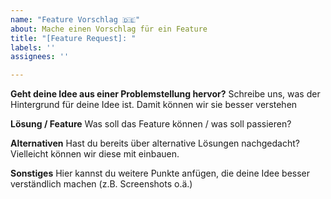 ```yaml
---
name: "Feature Vorschlag 🇩🇪"
about: Mache einen Vorschlag für ein Feature
title: "[Feature Request]: "
labels: ''
assignees: ''

---
```


<!-- Hinweis: Bitte nutze dieses Template, damit wir deine Idee besser verstehen und umsetzen können! -->
**Geht deine Idee aus einer Problemstellung hervor?**
Schreibe uns, was der Hintergrund für deine Idee ist. Damit können wir sie besser verstehen

**Lösung / Feature**
Was soll das Feature können / was soll passieren?

**Alternativen**
Hast du bereits über alternative Lösungen nachgedacht? Vielleicht können wir diese mit einbauen.

**Sonstiges**
Hier kannst du weitere Punkte anfügen, die deine Idee besser verständlich machen (z.B. Screenshots o.ä.)

